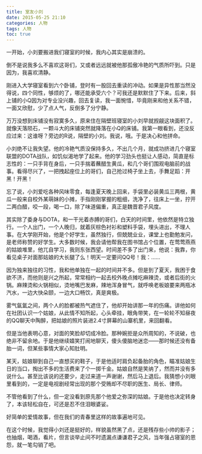 ```yaml
---
title: 室友小刘
date: 2015-05-25 21:10
categories: 人物
tags: 人物
toc: true
---
```

一开始，小刘要搬进我们寝室的时候，我内心其实是崩溃的。

倒不是说我多么不喜欢这哥们，又或者远远就被他那孤傲冷艳的气质所吓到。只是因为，我喜欢清静。

刚进入大学寝室看到六个卧铺，登时有一股回去重读的冲动。如果是异性那当然没得说，四个同性，够烦的了，哪还能承受六个？可我还是默默住了下来。后来，斜上铺的小Q因为对专业没兴趣，回去复读，我一面惋惜，毕竟刚来和他关系不错，一面又欣慰，少了点人气，反倒多了分宁静。

万万没想到床铺没有寂寞多久，原来住在隔壁班寝室的小刘早就觊觎这块面积了。就像天落陨石，一颗斗大的床铺突然就降落在小Q的床铺。我第一眼看到，还没反应过来：这谁呀？旁边的R说，隔壁的小刘。我说，哦。于是决心和他拼命。

小刘绝不让我失望。他的冷艳气质没保持多久，不出几个月，就成功挤进几个寝室联盟的DOTA战队，如饥似渴地学了起来。他的学习劲头也挺让人感动，简直是标志性的：一只手背在身后，一只手揣着蘸醋生黄瓜，和几个哥们围观电脑前的战事。看得尽兴了，一把拽起座位上的哥们，自己抢过椅子坐上去，手舞足蹈：开黑！开黑！

忘了说，小刘爱吃各种风味零食，每逢夏天晚上回来，手袋里必装黄瓜三两根，黄瓜一般来自校外某萌妹的小摊，手指刚刚掌握的粗细，洗净了，往床上一坐，拧开二两白醋，咬一段，喝一口，除了味道偏重，真正是魏晋君子风度。

其实除了委身与DOTA，和一干光着赤膊的哥们，白天的时间里，他依然是特立独行。一个人出门，一个人晚归，就着灰棕色衬衫和塑料手袋，埋头进出，不理人事。在大学刚开始，他是个好学生，虽然独行，但兢兢业业，课堂上也勤勉发问，是老师称赞的好学生。大多数时候，我会请他帮我在图书馆占个位置，在莺莺燕燕的姑娘堆里，他兀自学习，我则东张西望。时间差不多了出门来，他说：我靠，你看见桌子对面那姑娘的大长腿了么！明天一定要问QQ号！我：……

因为独来独往的习性，我和他单独在一起的时间并不多。但是到了夏天，我困于食欲不济，而他则是兴之所起，常常相约一起去校外晚点摊吃麻辣烫，或者后街的火锅。麻辣烫和火锅相似，烫地嘴巴发麻，辣地浑身冒气，就呼唤老板娘要来两瓶冰汽水，一边大快朵颐，一边大口畅饮，真是爽极。

雾气氤氲之间，两个人的脸都被热气遮住了，他却开始讲那一年的伤痛。讲他如何在社团认识一个姑娘，从此情不知所起，心头牵挂，眼角带笑，在一轮轮不知昼夜的QQ聊天中陶醉，把姑娘的照片装进2.4寸屏幕的山寨机里，来回翻看。

但是当他表明心意，对面的笑脸却切成冷脸。那种婉拒是众所周知的，不说破，也绝非不留余地。于是他继续嬉笑打闹地聊天，傻头傻脑地迷恋——那时候还没有备胎一词，但某些事情大家心知肚明。

某天，姑娘聊到自己一直想买的鞋子，于是他适时肩负起备胎的角色，瞄准姑娘生日的当口，掏出不多的生活费来了个一掷千金。姑娘自然是笑纳了，然而并没有多说什么。甚至比该说的还要少，走过来道一声谢谢，然后马上退后。我猜想小刘眼里看到的，一定是电视剧经常出现的那个受贿却不尽职的医生、局长、律师。

不管他看到了什么，但一定没看到原先那个他爱之弥深的姑娘。于是他也决定转身了，本该轻松自在，可还是忍不住泪眼婆娑。

好简单的爱情故事，但在我们的青春里这样的故事遍地可见。

在这个时候，我觉得小刘还是挺好的，样貌虽然黑了点，还是残存些小帅的影子；也抽烟，喝酒，看片，但言谈举止间不时遗漏点谦谦君子之风，当年强占寝室的恩怨，就一笔勾销了吧。
